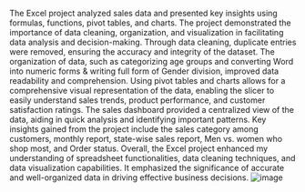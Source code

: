 The Excel project analyzed sales data and presented key insights using formulas, functions, pivot tables, and charts. The project demonstrated the importance of data cleaning, organization, and visualization in facilitating data analysis and decision-making. Through data cleaning, duplicate entries were removed, ensuring the accuracy and integrity of the dataset. The organization of data, such as categorizing age groups and converting Word into numeric forms & writing full form of Gender division, improved data readability and comprehension. Using pivot tables and charts allows for a comprehensive visual representation of the data, enabling the slicer to easily understand sales trends, product performance, and customer satisfaction ratings. The sales dashboard provided a centralized view of the data, aiding in quick analysis and identifying important patterns. Key insights gained from the project include the sales category among customers, monthly report, state-wise sales report, Men vs. women who shop most, and Order status. Overall, the Excel project enhanced my understanding of spreadsheet functionalities, data cleaning techniques, and data visualization capabilities. It emphasized the significance of accurate and well-organized data in driving effective business decisions.
![image](https://github.com/Deba-1999/Debanwita_Ghosh_Adv_Excel/assets/141106599/f01456d3-1f2e-4250-b9a1-4fcd993f005b)

